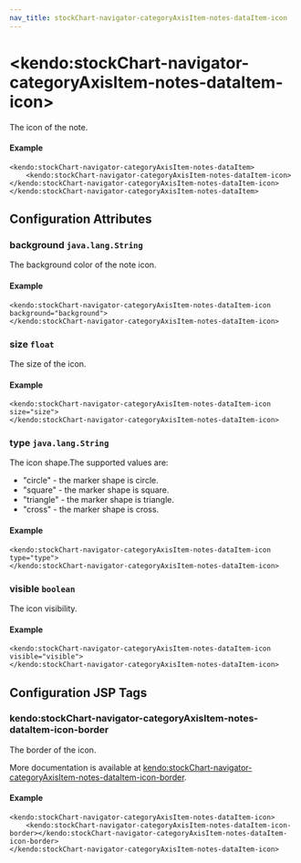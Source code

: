 ```yaml
---
nav_title: stockChart-navigator-categoryAxisItem-notes-dataItem-icon
---
```


# \<kendo:stockChart-navigator-categoryAxisItem-notes-dataItem-icon\>

The icon of the note.

#### Example
    <kendo:stockChart-navigator-categoryAxisItem-notes-dataItem>
        <kendo:stockChart-navigator-categoryAxisItem-notes-dataItem-icon></kendo:stockChart-navigator-categoryAxisItem-notes-dataItem-icon>
    </kendo:stockChart-navigator-categoryAxisItem-notes-dataItem>

## Configuration Attributes

### background `java.lang.String`

The background color of the note icon.

#### Example
    <kendo:stockChart-navigator-categoryAxisItem-notes-dataItem-icon background="background">
    </kendo:stockChart-navigator-categoryAxisItem-notes-dataItem-icon>

### size `float`

The size of the icon.

#### Example
    <kendo:stockChart-navigator-categoryAxisItem-notes-dataItem-icon size="size">
    </kendo:stockChart-navigator-categoryAxisItem-notes-dataItem-icon>

### type `java.lang.String`

The icon shape.The supported values are:
* "circle" - the marker shape is circle.
* "square" - the marker shape is square.
* "triangle" - the marker shape is triangle.
* "cross" - the marker shape is cross.

#### Example
    <kendo:stockChart-navigator-categoryAxisItem-notes-dataItem-icon type="type">
    </kendo:stockChart-navigator-categoryAxisItem-notes-dataItem-icon>

### visible `boolean`

The icon visibility.

#### Example
    <kendo:stockChart-navigator-categoryAxisItem-notes-dataItem-icon visible="visible">
    </kendo:stockChart-navigator-categoryAxisItem-notes-dataItem-icon>


##  Configuration JSP Tags

### kendo:stockChart-navigator-categoryAxisItem-notes-dataItem-icon-border

The border of the icon.

More documentation is available at [kendo:stockChart-navigator-categoryAxisItem-notes-dataItem-icon-border](/api/wrappers/jsp/stockchart/navigator-categoryaxisitem-notes-dataitem-icon-border).

#### Example

    <kendo:stockChart-navigator-categoryAxisItem-notes-dataItem-icon>
        <kendo:stockChart-navigator-categoryAxisItem-notes-dataItem-icon-border></kendo:stockChart-navigator-categoryAxisItem-notes-dataItem-icon-border>
    </kendo:stockChart-navigator-categoryAxisItem-notes-dataItem-icon>


